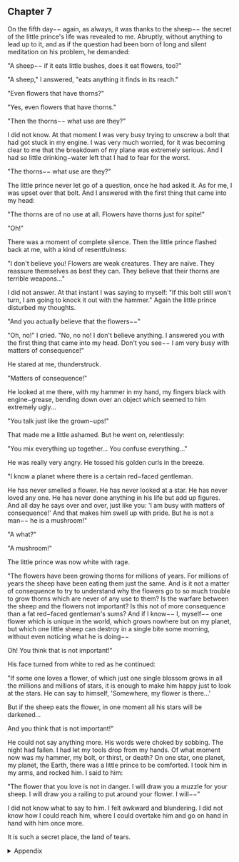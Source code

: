 ## Chapter 7


On the fifth day−− again, as always, it was thanks to the sheep−− the secret of the little prince's life was revealed to me. Abruptly, without anything to lead up to it, and as if the question had been born of long and silent meditation on his problem, he demanded:

"A sheep−− if it eats little bushes, does it eat flowers, too?"

"A sheep," I answered, "eats anything it finds in its reach."

"Even flowers that have thorns?"

"Yes, even flowers that have thorns."

"Then the thorns−− what use are they?"

I did not know. At that moment I was very busy trying to unscrew a bolt that had got stuck in my engine. I was very much worried, for it was becoming clear to me that the breakdown of my plane was extremely serious. And I had so little drinking−water left that I had to fear for the worst.

"The thorns−− what use are they?"

The little prince never let go of a question, once he had asked it. As for me, I was upset over that bolt. And I answered with the first thing that came into my head:

"The thorns are of no use at all. Flowers have thorns just for spite!"

"Oh!"

There was a moment of complete silence. Then the little prince flashed back at me, with a kind of resentfulness:

"I don't believe you! Flowers are weak creatures. They are naïve. They reassure themselves as best they can. They believe that their thorns are terrible weapons..."

I did not answer. At that instant I was saying to myself: "If this bolt still won't turn, I am going to knock it out with the hammer." Again the little prince disturbed my thoughts.

"And you actually believe that the flowers−−"

"Oh, no!" I cried. "No, no no! I don't believe anything. I answered you with the first thing that came into my head. Don't you see−− I am very busy with matters of consequence!"

He stared at me, thunderstruck.

"Matters of consequence!"

He looked at me there, with my hammer in my hand, my fingers black with engine−grease, bending down over an object which seemed to him extremely ugly...

"You talk just like the grown−ups!"

That made me a little ashamed. But he went on, relentlessly:

"You mix everything up together... You confuse everything..."

He was really very angry. He tossed his golden curls in the breeze.

"I know a planet where there is a certain red−faced gentleman. 

He has never smelled a flower. He has never looked at a star. He has never loved any one. He has never done anything in his life but add up figures. And all day he says over and over, just like you: 'I am busy with matters of consequence!' And that makes him swell up with pride. But he is not a man−− he is a mushroom!"

"A what?"

"A mushroom!"

The little prince was now white with rage.

"The flowers have been growing thorns for millions of years. For millions of years the sheep have been eating them just the same. And is it not a matter of consequence to try to understand why the flowers go to so much trouble to grow thorns which are never of any use to them? Is the warfare between the sheep and the flowers not important? Is this not of more consequence than a fat red−faced gentleman's sums? And if I know−− I, myself−− one flower which is unique in the world, which grows nowhere but on my planet, but which one little sheep can destroy in a single bite some morning, without even noticing what he is doing−−

Oh! You think that is not important!"

His face turned from white to red as he continued:

"If some one loves a flower, of which just one single blossom grows in all the millions and millions of stars, it is enough to make him happy just to look at the stars. He can say to himself, 'Somewhere, my flower is there...' 

But if the sheep eats the flower, in one moment all his stars will be darkened... 

And you think that is not important!"

He could not say anything more. His words were choked by sobbing. The night had fallen. I had let my tools drop from my hands. Of what moment now was my hammer, my bolt, or thirst, or death? On one star, one planet, my planet, the Earth, there was a little prince to be comforted. I took him in my arms, and rocked him. I said to him:

"The flower that you love is not in danger. I will draw you a muzzle for your sheep. I will draw you a railing to put around your flower. I will−−"

I did not know what to say to him. I felt awkward and blundering. I did not know how I could reach him, where I could overtake him and go on hand in hand with him once more.

It is such a secret place, the land of tears.


<details>
<summary>Appendix</summary>

<p>小王子反复问，花的刺有用吗？</p>

<p>我不耐烦地说，没有用。花的刺一点用都没有。</p>

<p>结果小王子生气了，小王子还骂人说，“我见过一个红脸的男人，没有闻过花的香味，没有看过星星，没有被任何人爱过，他整天干的事情，就是数自己的手指头。他整天就像你一样，说和你一样的话。他以为自己是对的，但其实他根本就不是人，他是一只蘑菇！”</p>

<p>花进化了数百万年，我试着去理解花的刺的作用，难道不是事关重要吗？它是我星球上惟一的一朵花，随便一只羊就可以吃掉它，刺是它锋利的武器，难道花和羊之间的战争不重要吗？你就是认为不重要！</p>

</details>
